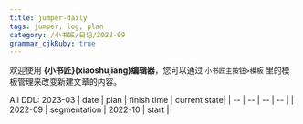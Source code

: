 ```yaml
---
title: jumper-daily
tags: jumper, log, plan
category: /小书匠/日记/2022-09
grammar_cjkRuby: true
---
```



欢迎使用 **{小书匠}(xiaoshujiang)编辑器**，您可以通过 `小书匠主按钮>模板` 里的模板管理来改变新建文章的内容。

All DDL: 2023-03
| date | plan | finish time | current state|
| -- | -- | -- | -- |
| 2022-09 | segmentation | 2022-10 | start |
